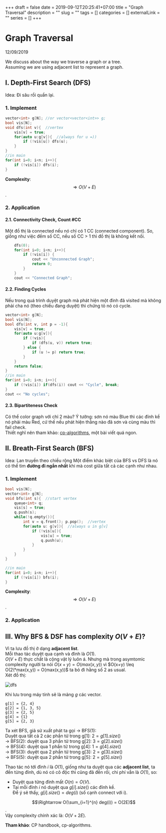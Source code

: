 +++ 
draft = false
date = 2019-09-12T20:25:41+07:00
title = "Graph Traversal"
description = ""
slug = "" 
tags = []
categories = []
externalLink = ""
series = []
+++
# Graph Traversal
12/09/2019

We discuss about the way we traverse a graph or a tree.  
Assuming we are using adjacent list to represent a graph.  

## I. Depth-First Search (DFS)
Idea: Đi sâu rồi quần lại.  
### 1. Implement
```cpp
vector<int> g[N]; //or vector<vector<int>> g;
bool vis[N];
void dfs(int v){  //vertex
    vis[v] = true;
    for(auto u:g[v]){  //always for u =))
        if (!vis[u]) dfs(u);
    }
}
//in main
for(int i=0; i<n; i++){
    if (!vis[i]) dfs(i);
}
```
**Complexity**: $$\Rightarrow O(V+E)$$.
### 2. Application
#### 2.1. Connectivity Check, Count #CC
Một đồ thị là connected nếu nó chỉ có 1 CC (connected component). So, giống như việc đếm số CC, nếu số CC > 1 thì đồ thị là không kết nối.  
```cpp
    dfs(0);
    for(int i=0; i<n; i++){
        if (!vis[i]) {
            cout << "Unconnected Graph";
            return 0;
        }
    }
    cout << "Connected Graph";
```

#### 2.2. Finding Cycles
Nếu trong quá trình duyệt graph mà phát hiện một đỉnh đã visited mà không phải cha nó (theo chiều đang duyệt) thì chứng tỏ nó có cycle.  
```cpp
vector<int> g[N];
bool vis[N];
bool dfs(int v, int p = -1){
    vis[v] = true;
    for(auto u:g[v]){
        if (!vis){
            if (dfs(u, v)) return true;
        } else {
            if (u != p) return true;
        }
    }
    return false;
}
//in main
for(int i=0; i<n; i++){
    if (!vis[i]) if(dfs(i)) cout << "Cycle", break;
}
cout << "No cycles";
```
#### 2.3. Bipartiteness Check
Có thể color graph với chỉ 2 màu?
Ý tưởng: sơn nó màu Blue thì các đỉnh kề nó phải màu Red, cứ thế nếu phát hiện thằng nào đã sơn và cùng màu thì fail check.   
Thiết nghĩ nên tham khảo: [cp-algorithms](https://cp-algorithms.com/graph/depth-first-search.html), một bài viết quá ngon.  

## II. Breath-First Search (BFS)
Idea: Lan truyền theo chiều rộng
Một điểm khác biệt của BFS vs DFS là nó có thể tìm **đường đi ngắn nhất** khi mà cost giữa tất cả các cạnh như nhau.  

### 1. Implement
```cpp
bool vis[N];
vector<int> g[N];
void bfs(int s){  //start vertex
    queue<int> q;
    vis[s] = true;
    q.push(s);
    while(!q.empty()){
        int v = q.front(); p.pop();  //vertex
        for(auto u: g[v]){  //always u in g[v]
            if (!vis[u]){
                vis[u] = true;
                q.push(u);
            }
        }
    }
}

//in main
for(int i=0; i<n; i++){
    if (!vis[i]) bfs(i);
}
```
**Complexity**: $$\Rightarrow O(V+E)$$.
### 2. Application

## III. Why BFS & DSF has complexity $O(V+E)$?
Vì ta lưu đồ thị ở dạng **adjacent list**.  
Mỗi thao tác duyệt qua cạnh và đỉnh là $O(1)$.  
$O(V+E)$ thực chất là cộng vật lý luôn á. Nhưng mà trong asymtomic complexity người ta nói $O(x+y) = O(max(x,y))$ vì $O(x+y) \leq O(2\*max(x,y)) = O(max(x,y))$ ta bỏ đi hằng số $2$ as usual.  
Xét đồ thị:  

![dfs](/imgs/dfs.jpg)

Khi lưu trong máy tính sẽ là mảng $g$ các vector.  
```
g[1] = {2, 4}  
g[2] = {1, 3, 5}  
g[3] = {2, 5}  
g[4] = {1}  
g[5] = {2, 3}  
```
Ta xét BFS, giả sử xuất phát ta gọi $\rightarrow$ BFS(1):  
Duyệt qua tất cả 2 các phần tử trong g[1]: $2 = g[1].size()$  
$\rightarrow$ BFS(2): duyệt qua 3 phần tử trong g[2]: $3 = g[2].size()$  
$\rightarrow$ BFS(4): duyệt qua 1 phần tử trong g[4]: $1 = g[4].size()$  
$\rightarrow$ BFS(3): duyệt qua 2 phần tử trong g[3]: $2 = g[3].size()$  
$\rightarrow$ BFS(5): duyệt qua 2 phần tử trong g[5]: $2 = g[5].size()$  

Thao tác nó tới đỉnh  $i$ là $O(1)$, giống như ta duyệt qua các **adjacent list**, ta đến từng đỉnh, dù nó có cô độc thì cũng đã đến rồi, chi phí vẫn là $O(1)$, so:  

- Duyệt qua từng đỉnh mất $O(n) = O(V)$.  
- Tại mỗi đỉnh $i$ nó duyệt qua $g[i].size()$ các đỉnh kề.  
Để ý sẽ thấy, $g[i].size() = deg(i)$ (số cạnh connect với i).  

$$\Rightarrow O(\sum_{i=1}^{n} deg(i)) = O(2E)$$.  
Vậy complexity chính xác là: $O(V+2E)$.  

**Tham khảo**: CP handbook, cp-algorithms.